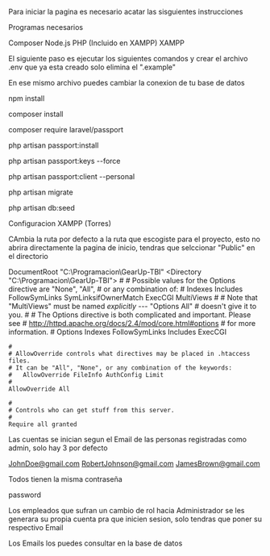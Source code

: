 Para iniciar la pagina es necesario acatar las sisguientes instrucciones

Programas necesarios

Composer
Node.js
PHP (Incluido en XAMPP)
XAMPP

El siguiente paso es ejecutar los siguientes comandos y crear el archivo .env que ya esta creado solo elimina el ".example"

En ese mismo archivo puedes cambiar la conexion de tu base de datos

npm install

composer install 

composer require laravel/passport

php artisan passport:install     

php artisan passport:keys --force

php artisan passport:client --personal

php artisan migrate

php artisan db:seed


Configuracion XAMPP (Torres)

CAmbia la ruta por defecto a la ruta que escogiste para el proyecto, esto no abrira directamente la pagina de inicio, tendras que selccionar "Public" en el directorio

DocumentRoot "C:\Programacion\GearUp-TBI" 
<Directory "C:\Programacion\GearUp-TBI">
    #
    # Possible values for the Options directive are "None", "All",
    # or any combination of:
    #   Indexes Includes FollowSymLinks SymLinksifOwnerMatch ExecCGI MultiViews
    #
    # Note that "MultiViews" must be named *explicitly* --- "Options All"
    # doesn't give it to you.
    #
    # The Options directive is both complicated and important.  Please see
    # http://httpd.apache.org/docs/2.4/mod/core.html#options
    # for more information.
    #
    Options Indexes FollowSymLinks Includes ExecCGI

    #
    # AllowOverride controls what directives may be placed in .htaccess files.
    # It can be "All", "None", or any combination of the keywords:
    #   AllowOverride FileInfo AuthConfig Limit
    #
    AllowOverride All

    #
    # Controls who can get stuff from this server.
    #
    Require all granted
</Directory>


Las cuentas se inician segun el Email de las personas registradas como admin, solo hay 3 por defecto

JohnDoe@gmail.com
RobertJohnson@gmail.com
JamesBrown@gmail.com

Todos tienen la misma contraseña

password

Los empleados que sufran un cambio de rol hacia Administrador se les generara su propia cuenta pra que inicien sesion, solo tendras que poner su respectivo Email

Los Emails los puedes consultar en la base de datos
